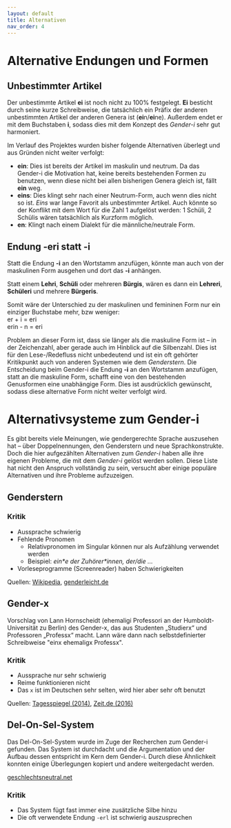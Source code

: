 ```yaml
---
layout: default
title: Alternativen
nav_order: 4
---
```

# Alternative Endungen und Formen

## Unbestimmter Artikel

Der unbestimmte Artikel **ei** ist noch nicht zu 100% festgelegt. **Ei** besticht durch seine kurze Schreibweise, die tatsächlich ein Präfix der anderen unbestimmten Artikel der anderen Genera ist (**ei**n/**ei**ne). Außerdem endet er mit dem Buchstaben **i**, sodass dies mit dem Konzept des *Gender-i* sehr gut harmoniert. 

Im Verlauf des Projektes wurden bisher folgende Alternativen überlegt und aus Gründen nicht weiter verfolgt:

- **ein**: Dies ist bereits der Artikel im maskulin und neutrum. Da das Gender-i die Motivation hat, keine bereits bestehenden Formen zu benutzen, wenn diese nicht bei allen bisherigen Genera gleich ist, fällt **ein** weg.
- **eins**: Dies klingt sehr nach einer Neutrum-Form, auch wenn dies nicht so ist. *Eins* war lange Favorit als unbestimmter Artikel. Auch könnte so der Konflikt mit dem Wort für die Zahl 1 aufgelöst werden: 1 Schüli, 2 Schülis wären tatsächlich als Kurzform möglich.
- **en**: Klingt nach einem Dialekt für die männliche/neutrale Form.

## Endung **-eri** statt **-i**

Statt die Endung **-i** an den Wortstamm anzufügen, könnte man auch von der maskulinen Form ausgehen und dort das **-i** anhängen.

Statt einem **Lehri**, **Schüli** oder mehreren **Bürgis**, wären es dann ein **Lehreri**, **Schüleri** und mehrere **Bürgeris**.

Somit wäre der Unterschied zu der maskulinen und femininen Form nur ein einziger Buchstabe mehr, bzw weniger: \
er + i = eri\
erin - n = eri

Problem an dieser Form ist, dass sie länger als die maskuline Form ist – in der Zeichenzahl, aber gerade auch im Hinblick auf die Silbenzahl. Dies ist für den Lese-/Redefluss nicht unbedeutend und ist ein oft gehörter Kritikpunkt auch von anderen Systemen wie dem *Genderstern*. Die Entscheidung beim Gender-i die Endung **-i** an den Wortstamm anzufügen, statt an die maskuline Form, schafft eine von den bestehenden Genusformen eine unabhängige Form. Dies ist ausdrücklich gewünscht, sodass diese alternative Form nicht weiter verfolgt wird.

# Alternativsysteme zum Gender-i

Es gibt bereits viele Meinungen, wie gendergerechte Sprache auszusehen hat – über Doppelnennungen, den Genderstern und neue Sprachkonstrukte. Doch die hier aufgezählten Alternativen zum *Gender-i* haben alle ihre eigenen Probleme, die mit dem *Gender-i* gelöst werden sollen. Diese Liste hat nicht den Anspruch vollständig zu sein, versucht aber einige populäre Alternativen und ihre Probleme aufzuzeigen.

## Genderstern



### Kritik

- Aussprache schwierig
- Fehlende Pronomen
    - Relativpronomen im Singular können nur als Aufzählung verwendet werden
    - Beispiel: *ein\*e der Zuhörer\*innen, der/die …*
- Vorleseprogramme (Screenreader) haben Schwierigkeiten

Quellen: [Wikipedia](https://de.wikipedia.org/wiki/Gendersternchen), [genderleicht.de](https://www.genderleicht.de/Textlabor/genderstern-im-singular/)

## Gender-x

Vorschlag von Lann Hornscheidt (ehemaligi Professori an der Humboldt-Universität zu Berlin) des Gender-x, das aus Studenten „Studierx“ und Professoren „Professx“ macht. Lann wäre dann nach selbstdefinierter Schreibweise "einx ehemaligx Professx".

### Kritik

- Aussprache nur sehr schwierig
- Reime funktionieren nicht
- Das `x` ist im Deutschen sehr selten, wird hier aber sehr oft benutzt

Quellen: [Tagesspiegel (2014)](https://www.tagesspiegel.de/gesellschaft/panorama/studierx-und-professx-wie-genderforscherin-lann-hornscheidt-ihren-vorschlag-begruendet/9831950.html),
[Zeit.de (2016)](https://www.zeit.de/kultur/2016-02/gendern-sprache-geschlecht-diskriminierung-lann-hornscheidt-10nach8)

## Del-On-Sel-System

Das Del-On-Sel-System wurde im Zuge der Recherchen zum Gender-i gefunden. Das System ist durchdacht und die Argumentation und der Aufbau dessen entspricht im Kern dem Gender-i. Durch diese Ähnlichkeit konnten einige Überlegungen kopiert und andere weitergedacht werden.

[geschlechtsneutral.net](https://geschlechtsneutral.net/deklinationstabellen-des-del-on-sel-systems/)

### Kritik

- Das System fügt fast immer eine zusätzliche Silbe hinzu
- Die oft verwendete Endung `-erl` ist schwierig auszusprechen